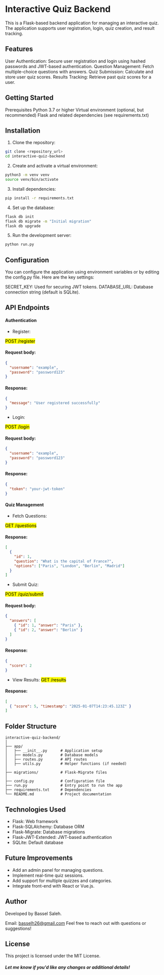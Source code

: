 # Interactive Quiz Backend
This is a Flask-based backend application for managing an interactive quiz. The application supports user registration, login, quiz creation, and result tracking.

## Features
User Authentication: Secure user registration and login using hashed passwords and JWT-based authentication.
Question Management: Fetch multiple-choice questions with answers.
Quiz Submission: Calculate and store user quiz scores.
Results Tracking: Retrieve past quiz scores for a user.
## Getting Started
Prerequisites
Python 3.7 or higher
Virtual environment (optional, but recommended)
Flask and related dependencies (see requirements.txt)
## Installation
1. Clone the repository:

```bash
git clone <repository_url>
cd interactive-quiz-backend
```
2. Create and activate a virtual environment:

```bash
python3 -m venv venv
source venv/bin/activate
```
3. Install dependencies:

```bash
pip install -r requirements.txt
```
4. Set up the database:


```bash
flask db init
flask db migrate -m "Initial migration"
flask db upgrade
```
5. Run the development server:

```bash
python run.py
```
## Configuration
You can configure the application using environment variables or by editing the config.py file. Here are the key settings:

SECRET_KEY: Used for securing JWT tokens.
DATABASE_URL: Database connection string (default is SQLite).
## API Endpoints
#### Authentication
* Register:

<mark>POST /register</mark>

#### Request body:

```json
{
  "username": "example",
  "password": "password123"
}
```
#### Response:

```json
{
  "message": "User registered successfully"
}
```
* Login:

<mark>POST /login</mark>

#### Request body:

```json
{
  "username": "example",
  "password": "password123"
}
```
#### Response:

```json
{
  "token": "your-jwt-token"
}
```
#### Quiz Management
* Fetch Questions:

<mark>GET /questions</mark>

#### Response:

```json
[
  {
    "id": 1,
    "question": "What is the capital of France?",
    "options": ["Paris", "London", "Berlin", "Madrid"]
  }
]
```
* Submit Quiz:

<mark>POST /quiz/submit</mark>

#### Request body:

```json
{
  "answers": [
    { "id": 1, "answer": "Paris" },
    { "id": 2, "answer": "Berlin" }
  ]
}
```
#### Response:

```json
{
  "score": 2
}
```
* View Results:
<mark>GET /results</mark>

#### Response:

```json
[
  { "score": 5, "timestamp": "2025-01-07T14:23:45.123Z" }
]
```
## Folder Structure

```plaintext
interactive-quiz-backend/
│
├── app/
│   ├── __init__.py      # Application setup
│   ├── models.py        # Database models
│   ├── routes.py        # API routes
│   ├── utils.py         # Helper functions (if needed)
│
├── migrations/          # Flask-Migrate files
│
├── config.py            # Configuration file
├── run.py               # Entry point to run the app
├── requirements.txt     # Dependencies
└── README.md            # Project documentation
```
## Technologies Used
* Flask: Web framework
* Flask-SQLAlchemy: Database ORM
* Flask-Migrate: Database migrations
* Flask-JWT-Extended: JWT-based authentication
* SQLite: Default database
## Future Improvements
* Add an admin panel for managing questions.
* Implement real-time quiz sessions.
* Add support for multiple quizzes and categories.
* Integrate front-end with React or Vue.js.
## Author
Developed by Bassel Saleh.

Email: basselh26@gmail.com
Feel free to reach out with questions or suggestions!

## License
This project is licensed under the MIT License.

##### Let me know if you'd like any changes or additional details!
